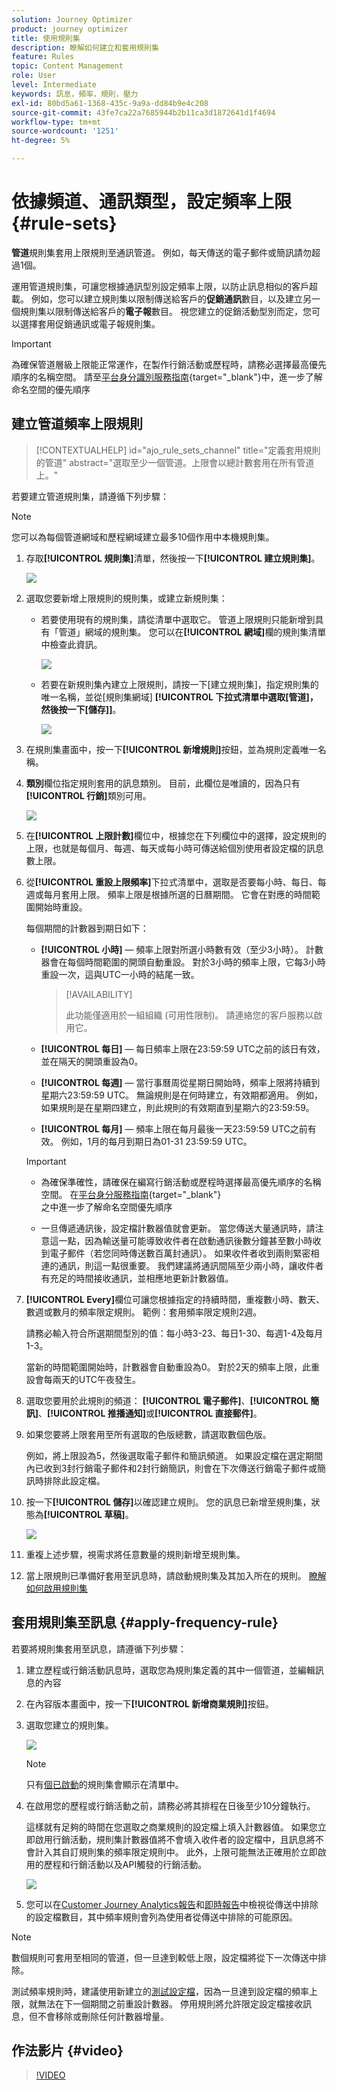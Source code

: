 ```yaml
---
solution: Journey Optimizer
product: journey optimizer
title: 使用規則集
description: 瞭解如何建立和套用規則集
feature: Rules
topic: Content Management
role: User
level: Intermediate
keywords: 訊息，頻率，規則，壓力
exl-id: 80bd5a61-1368-435c-9a9a-dd84b9e4c208
source-git-commit: 43fe7ca22a7685944b2b11ca3d1872641d1f4694
workflow-type: tm+mt
source-wordcount: '1251'
ht-degree: 5%

---
```


# 依據頻道、通訊類型，設定頻率上限 {#rule-sets}

**管道**&#x200B;規則集套用上限規則至通訊管道。 例如，每天傳送的電子郵件或簡訊請勿超過1個。

運用管道規則集，可讓您根據通訊型別設定頻率上限，以防止訊息相似的客戶超載。 例如，您可以建立規則集以限制傳送給客戶的&#x200B;**促銷通訊**&#x200B;數目，以及建立另一個規則集以限制傳送給客戶的&#x200B;**電子報**&#x200B;數目。 視您建立的促銷活動型別而定，您可以選擇套用促銷通訊或電子報規則集。

>[!IMPORTANT]
>
>為確保管道層級上限能正常運作，在製作行銷活動或歷程時，請務必選擇最高優先順序的名稱空間。 請至[平台身分識別服務指南](https://experienceleague.adobe.com/zh-hant/docs/experience-platform/identity/features/identity-graph-linking-rules/namespace-priority){target="_blank"}中，進一步了解命名空間的優先順序

## 建立管道頻率上限規則

>[!CONTEXTUALHELP]
>id="ajo_rule_sets_channel"
>title="定義套用規則的管道"
>abstract="選取至少一個管道。上限會以總計數套用在所有管道上。"

若要建立管道規則集，請遵循下列步驟：

>[!NOTE]
>
>您可以為每個管道網域和歷程網域建立最多10個作用中本機規則集。

1. 存取&#x200B;**[!UICONTROL 規則集]**&#x200B;清單，然後按一下&#x200B;**[!UICONTROL 建立規則集]**。

   ![](assets/rule-sets-create-button.png)

1. 選取您要新增上限規則的規則集，或建立新規則集：

   * 若要使用現有的規則集，請從清單中選取它。 管道上限規則只能新增到具有「管道」網域的規則集。 您可以在&#x200B;**[!UICONTROL 網域]**&#x200B;欄的規則集清單中檢查此資訊。

     ![](assets/journey-capping-list.png)

   * 若要在新規則集內建立上限規則，請按一下[建立規則集] **&#x200B;**，指定規則集的唯一名稱，並從[規則集網域] **[!UICONTROL 下拉式清單中選取[管道]，然後按一下[儲存]]**。**&#x200B;**

     ![](assets/rule-sets-create.png)

1. 在規則集畫面中，按一下&#x200B;**[!UICONTROL 新增規則]**&#x200B;按鈕，並為規則定義唯一名稱。

1. **類別**&#x200B;欄位指定規則套用的訊息類別。 目前，此欄位是唯讀的，因為只有&#x200B;**[!UICONTROL 行銷]**&#x200B;類別可用。

   ![](assets/rule-set-channels.png)

1. 在&#x200B;**[!UICONTROL 上限計數]**&#x200B;欄位中，根據您在下列欄位中的選擇，設定規則的上限，也就是每個月、每週、每天或每小時可傳送給個別使用者設定檔的訊息數上限。

1. 從&#x200B;**[!UICONTROL 重設上限頻率]**&#x200B;下拉式清單中，選取是否要每小時、每日、每週或每月套用上限。 頻率上限是根據所選的日曆期間。 它會在對應的時間範圍開始時重設。

   每個期間的計數器到期日如下：

   * **[!UICONTROL 小時]** — 頻率上限對所選小時數有效（至少3小時）。 計數器會在每個時間範圍的開頭自動重設。 對於3小時的頻率上限，它每3小時重設一次，這與UTC一小時的結尾一致。

     >[!AVAILABILITY]
     >
     >此功能僅適用於一組組織 (可用性限制)。 請連絡您的客戶服務以啟用它。

   * **[!UICONTROL 每日]** — 每日頻率上限在23:59:59 UTC之前的該日有效，並在隔天的開頭重設為0。
   * **[!UICONTROL 每週]** — 當行事曆周從星期日開始時，頻率上限將持續到星期六23:59:59 UTC。 無論規則是在何時建立，有效期都適用。 例如，如果規則是在星期四建立，則此規則的有效期直到星期六的23:59:59。
   * **[!UICONTROL 每月]** — 頻率上限在每月最後一天23:59:59 UTC之前有效。 例如，1月的每月到期日為01-31 23:59:59 UTC。

   >[!IMPORTANT]
   >
   >* 為確保準確性，請確保在編寫行銷活動或歷程時選擇最高優先順序的名稱空間。 在[平台身分服務指南](https://experienceleague.adobe.com/zh-hant/docs/experience-platform/identity/features/identity-graph-linking-rules/namespace-priority){target="_blank"}<br/>之中進一步了解命名空間優先順序
   >
   >* 一旦傳遞通訊後，設定檔計數器值就會更新。 當您傳送大量通訊時，請注意這一點，因為輸送量可能導致收件者在啟動通訊後數分鐘甚至數小時收到電子郵件（若您同時傳送數百萬封通訊）。 如果收件者收到兩則緊密相連的通訊，則這一點很重要。 我們建議將通訊間隔至少兩小時，讓收件者有充足的時間接收通訊，並相應地更新計數器值。

1. **[!UICONTROL Every]**&#x200B;欄位可讓您根據指定的持續時間，重複數小時、數天、數週或數月的頻率限定規則。 範例：套用頻率限定規則2週。

   請務必輸入符合所選期間型別的值：每小時3-23、每日1-30、每週1-4及每月1-3。

   當新的時間範圍開始時，計數器會自動重設為0。 對於2天的頻率上限，此重設會每兩天的UTC午夜發生。

1. 選取您要用於此規則的頻道： **[!UICONTROL 電子郵件]**、**[!UICONTROL 簡訊]**、**[!UICONTROL 推播通知]**&#x200B;或&#x200B;**[!UICONTROL 直接郵件]**。

1. 如果您要將上限套用至所有選取的色版總數，請選取數個色版。

   例如，將上限設為5，然後選取電子郵件和簡訊頻道。 如果設定檔在選定期間內已收到3封行銷電子郵件和2封行銷簡訊，則會在下次傳送行銷電子郵件或簡訊時排除此設定檔。

1. 按一下&#x200B;**[!UICONTROL 儲存]**&#x200B;以確認建立規則。 您的訊息已新增至規則集，狀態為&#x200B;**[!UICONTROL 草稿]**。

   ![](assets/rule-set-rule-created.png)

1. 重複上述步驟，視需求將任意數量的規則新增至規則集。

1. 當上限規則已準備好套用至訊息時，請啟動規則集及其加入所在的規則。 [瞭解如何啟用規則集](../conflict-prioritization/rule-sets.md#create)

## 套用規則集至訊息 {#apply-frequency-rule}

若要將規則集套用至訊息，請遵循下列步驟：

1. 建立歷程或行銷活動訊息時，選取您為規則集定義的其中一個管道，並編輯訊息的內容

1. 在內容版本畫面中，按一下&#x200B;**[!UICONTROL 新增商業規則]**&#x200B;按鈕。

1. 選取您建立的規則集。

   ![](assets/rule-set-campaign-add-rule-button.png)

   >[!NOTE]
   >
   >只有[個已啟動](#activate-rule)的規則集會顯示在清單中。

   <!--Messages where the category selected is **[!UICONTROL Transactional]** will not be evaluated against business rules.-->

1. 在啟用您的歷程或行銷活動之前，請務必將其排程在日後至少10分鐘執行。

   這樣就有足夠的時間在您選取之商業規則的設定檔上填入計數器值。 如果您立即啟用行銷活動，規則集計數器值將不會填入收件者的設定檔中，且訊息將不會計入其自訂規則集的頻率限定規則中。 此外，上限可能無法正確用於立即啟用的歷程和行銷活動以及API觸發的行銷活動。

   ![](assets/rule-set-schedule-campaign.png)

1. 您可以在[Customer Journey Analytics報告](../reports/report-gs-cja.md)和[即時報告](../reports/live-report.md)中檢視從傳送中排除的設定檔數目，其中頻率規則會列為使用者從傳送中排除的可能原因。

>[!NOTE]
>
>數個規則可套用至相同的管道，但一旦達到較低上限，設定檔將從下一次傳送中排除。

測試頻率規則時，建議使用新建立的[測試設定檔](../audience/creating-test-profiles.md)，因為一旦達到設定檔的頻率上限，就無法在下一個期間之前重設計數器。 停用規則將允許限定設定檔接收訊息，但不會移除或刪除任何計數器增量。

<!--add a new section for default priority namespace.-->

<!--
## Example: combine several rules {#frequency-rule-example}

You can combine several message frequency rules, such as described in the example below.

1. [Create a rule](#create-new-rule) called *Overall Marketing Capping*:

   * Select all channels.
   * Set capping to 12 monthly.

   ![](assets/message-rules-ex-overall-cap.png)

1. To further restrict the number of marketing-based push notifications that a user is sent, create a second rule called *Push Marketing Cap*:

   * Select Push channel.
   * Set capping to 4 monthly.

   ![](assets/message-rules-ex-push-cap.png)

1. Save and [activate](#activate-rule) the rule.

1. [Create a message](../building-journeys/journeys-message.md) for every channel you want to communicate through and select the **[!UICONTROL Marketing]** category for each message. [Learn how to apply a frequency rule](#apply-frequency-rule)

   ![](assets/journey-message-category.png)

In this scenario, an individual profile:
* can receive up to 12 marketing messages per month;
* but will be excluded from marketing push notifications after they have received 4 push notifications.-->

## 作法影片 {#video}

>[!VIDEO](https://video.tv.adobe.com/v/3444737?quality=12&captions=chi_hant)
